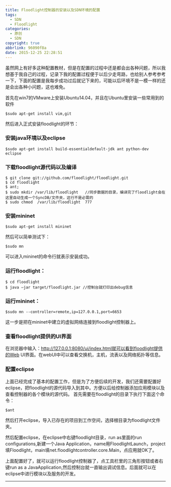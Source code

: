 ```yaml
---
title: Floodlight控制器的安装以及SDN环境的配置
tags:
  - SDN
  - Floodlight
categories:
  - 原创
  - SDN
copyright: true
abbrlink: 96090f8a
date: 2015-12-25 22:28:51
---
```

虽然网上有好多这种配置教材，但是在配置的过程中还是都会出各种问题，所以我想基于我自己的过程，记录下我的配置过程便于以后少走弯路，也给别人参考参考一下，下面的配置是我每步成功过后就记下来的，可能以后环境不是一模一样的还是会出各种小问题，这也难免。

首先在win7的VMware上安装Ubuntu14.04，并且在Ubuntu里安装一些常用到的软件
```
$sudo apt-get install vim,git
```
然后进入正式安装floodlight的环节：
### 安装java环境以及eclipse
```
$sudo apt-get install build-essentialdefault-jdk ant python-dev eclipse
```
### 下载floodlight源代码以及编译
```
$ git clone git://github.com/floodlight/floodlight.git 
$ cd floodlight 
$ ant; 
$ sudo mkdir /var/lib/floodlight   //同步数据的目录，编译完了floodlight会在这里自动生成一个SyncDB/文件夹，这行不是必需的
$ sudo chmod  /var/lib/floodlight  777
```
### 安装mininet
```
$sudo apt-get install mininet
```
然后可以简单测试下：
```
$sudo mn
```
可以进入mininet的命令行就表示安装成功。
### 运行floodlight：
```
$ cd floodlight
$ java –jar target/floodlight.jar //控制台就打印出debug信息
```
### 运行mininet：
```
$sudo mn --controller=remote,ip=127.0.0.1,port=6653
```
这一步是把在mininet中建立的虚拟网络连接到floodlight控制器上。
### 查看floodlight提供的UI界面
在浏览器中输入：http://127.0.0.1:8080/ui/index.html就可以看到floodlight提供的Web UI界面。在webUI中可以查看交换机，主机，流表以及网络拓扑等信息。
### 配置eclipse
上面已经完成了基本的配置工作，但是为了方便后续的开发，我们还需要配置好eclipse，把floodlight的源代码导入到其中。方便以后给控制器添加应用模块以及查看控制器的各个模块的源代码。
首先需要在floodlight的目录下执行下面这个命令：
```
$ant
```
然后打开eclipse，导入已存在的项目到工作空间，选择根目录为floodlight文件夹。

然后配置eclipse，在eclipse中右键floodlight目录，run as里面的run configurations,新建一个Java Application，name用FloodlightLaunch，project填Floodlight，main填net.floodlightcontroller.core.Main，点应用就OK了。

上面配置好了，就可以运行floodlight控制器了，点工具栏里的三角形按钮或者右键run as a JavaApplication,然后控制台就一直输出调试信息。后面就可以在eclipse中进行模块以及服务的开发。

***